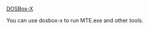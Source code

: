 [DOSBox-X](github.com/joncampbell123/dosbox-x)

You can use dosbox-x to run MTE.exe and other tools.